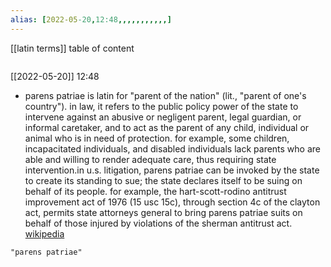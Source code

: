 ```yaml
---
alias: [2022-05-20,12:48,,,,,,,,,,,]
---
```

[[latin terms]]
table of content
```toc
```

[[2022-05-20]] 12:48
- parens patriae is latin for "parent of the nation" (lit., "parent of one's country"). in law, it refers to the public policy power of the state to intervene against an abusive or negligent parent, legal guardian, or informal caretaker, and to act as the parent of any child, individual or animal who is in need of protection.  for example, some children, incapacitated individuals, and disabled individuals lack parents who are able and willing to render adequate care, thus requiring state intervention.in u.s. litigation, parens patriae can be invoked by the state to create its standing to sue; the state declares itself to be suing on behalf of its people. for example, the hart-scott-rodino antitrust improvement act of 1976 (15 usc 15c), through section 4c of the clayton act, permits state attorneys general to bring parens patriae suits on behalf of those injured by violations of the sherman antitrust act.
[wikipedia](https://en.wikipedia.org/wiki/parens%20patriae)
```query
"parens patriae"
```